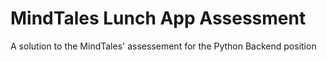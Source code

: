 # MindTales Lunch App Assessment
A solution to the MindTales' assessement for the Python Backend position
